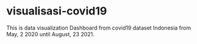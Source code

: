 # visualisasi-covid19
This is data visualization Dashboard from covid19 dataset Indonesia from May, 2 2020 until August, 23 2021.
